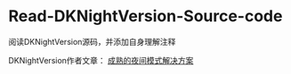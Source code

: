 # Read-DKNightVersion-Source-code
阅读DKNightVersion源码，并添加自身理解注释


DKNightVersion作者文章：
[成熟的夜间模式解决方案](https://draveness.me/night/)
